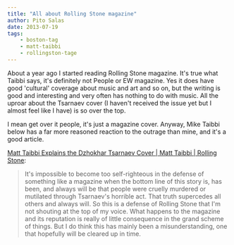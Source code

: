 ```yaml
---
title: "All about Rolling Stone magazine"
author: Pito Salas
date: 2013-07-19
tags:
    - boston-tag
    - matt-taibbi
    - rollingston-tage
---
```




About a year ago I started reading Rolling Stone magazine. It's true what
Taibbi says, it's definitely not People or EW magazine. Yes it does have good
'cultural' coverage about music and art and so on, but the writing is good and
interesting and very often has nothing to do with music. All the uproar about
the Tsarnaev cover (I haven't received the issue yet but I almost feel like I
have) is so over the top.

I mean get over it people, it's just a magazine cover. Anyway, Mike Taibbi
below has a far more reasoned reaction to the outrage than mine, and it's a
good article.

[Matt Taibbi Explains the Dzhokhar Tsarnaev Cover | Matt Taibbi | Rolling Stone](<http://www.rollingstone.com/politics/blogs/taibblog/explaining-the-rolling-stone-cover-by-a-boston-native-20130719?utm_source=dailynewsletter&utm_medium=email&utm_campaign=newsletter>):

> It's impossible to become too self-righteous in the defense of something
> like a magazine when the bottom line of this story is, has been, and always
> will be that people were cruelly murdered or mutilated through Tsarnaev's
> horrible act. That truth supercedes all others and always will.  So this is
> a defense of Rolling Stone that I'm not shouting at the top of my voice.
> What happens to the magazine and its reputation is really of little
> consequence in the grand scheme of things. But I do think this has mainly
> been a misunderstanding, one that hopefully will be cleared up in time.




